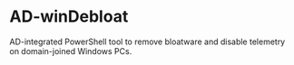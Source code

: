 # AD-winDebloat
AD-integrated PowerShell tool to remove bloatware and disable telemetry on domain-joined Windows PCs.
